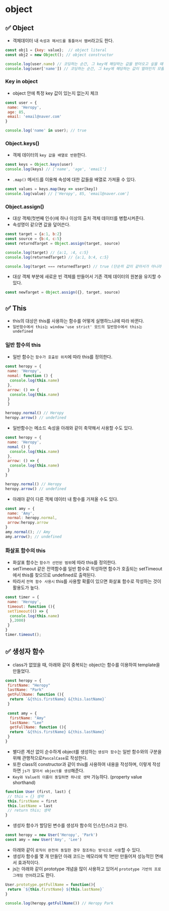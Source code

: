 # object

## ✅ Object

* 객체데이터 내 `속성과 메서드를 통틀어서 멤버`라고도 한다.

```js
const obj1 = {key: value};  // object literal
const obj2 = new Object(); // object constructor
```

```js
console.log(user.name) // 코딩하는 순간, 그 key에 해당하는 값을 받아오고 싶을 때
console.log(user['name']) // 코딩하는 순간, 그 key에 해당하는 값이 얼마인지 모를 때
```

### Key in object

* object 안에 특정 key 값이 있는지 없는지 체크

```js
const user = {
 name: 'Heropy',
 age: 85,
 email: 'email@naver.com'
}
```

```js
console.log('name' in user); // true
```

### Object.keys()

* 객체 데이터의 `key 값을 배열로 반환`한다.

```js
const keys = Object.keys(user)
console.log(keys) // ['name', 'age', 'email']
```

* `.map()` 메서드를 이용해 속성에 대한 값들을 배열로 가져올 수 있다.

```js
const values = keys.map(key => user[key])
console.log(value) // ['Heropy', 85, 'email@naver.com']
```

### Object.assign()

* 대상 객체(첫번째 인수)에 하나 이상의 출처 객체 데이터를 병합시켜준다.
* 속성명이 같으면 값을 덮어쓴다.

```js
const target = {a:1, b:2}
const source = {b:4, c:5}
const returndTarget = Object.assign(target, source)

console.log(target) // {a:1, :4, c:5}
console.log(returnedTarget) // {a:1, b:4, c:5}

console.log(target === returnedTarget) // true (단순히 값이 같아서가 아니라 같은 메모리 주소를 바라보고 있다.)
```

* 대상 객체 부분에 새로운 빈 객체를 만들어서 기존 객체 데이터의 원본을 유지할 수 있다.

```js
const newTarget = Object.assign({}, target, source)
```

## ✅ This

* this의 대상은 this를 사용하는 함수를 어떻게 실행하느냐에 따라 바뀐다.
* `일반함수에서 this는 window` `'use strict' 모드의 일반함수에서 this는 undefined`

### 일반 함수의 this

* 일반 함수는 `함수가 호출된 위치`에 따라 this를 정의한다.

```javascript
const heropy = {
 name: 'Heropy',
 nomal: function () {
  console.log(this.name)
 },
 arrow: () => {
  console.log(this.name)
 }
 }

heroopy.normal() // Heropy
heropy.arrow() // undefined
```

* 일반함수는 메소드 속성을 아래와 같이 축약해서 사용할 수도 있다.

```js
const heropy = {
 name: 'Heropy',
 nomal () {
  console.log(this.name)
 },
 arrow: () => {
  console.log(this.name)
 }
}

heropy.normal() // Heropy
heropy.arrow() // undefined
```

* 아래아 같이 다른 객체 데이터 내 함수를 가져올 수도 있다.

```js
const amy = {
 name: 'Amy',
 normal: heropy.normal, 
 arrow:heropy.arrow
}
amy.normal(); // Amy
amy.arrow(); // undefined
```

### 화살표 함수의 this

* 화살표 함수는 `함수가 선언된 범위`에 따라 this를 정의한다.
* setTimeout 같은 전역함수를 일반 함수로 작성하면 함수가 호출되는 setTimeout에서 this를 찾으므로 undefined로 출력된다.
* 따라서 `전역 함수 사용시` this를 사용할 확률이 있으면 화살표 함수로 작성하는 것이 활용도가 높다.

```javascript
const timer = {
 name: 'Heropy',
 timeout: function (){
 setTimeout(() => {
  console.log(this.name)
  },2000)
 }
}
timer.timeout();
```

## ✅ 생성자 함수

* class가 없었을 때, 아래와 같이 중복되는 object는 함수를 이용하여 template을 만들었다.

```js
const heropy = {
 firstName: "Heropy"
 lastName: "Park"
 getFullName: function (){
  return `&{this.firstName} &{this.lastName}`
 }
 
 const amy = {
  firstName: "Amy"
  lastName: "Lee"
  getFullName: function (){
  return `&{this.firstName} &{this.lastName}`
 }
}
```

* 별다른 계산 없이 순수하게 object를 생성하는 `생성자 함수`는 일반 함수와의 구분을 위해 관행적으로`PascalCase`로 작성한다.
* 또한 class의 constructor과 같이 this를 사용하여 내용을 작성하며, 이렇게 작성하면 `js가 알아서 object를 생성`해준다.
* `Key와 Value의 이름이 동일하면 하나로 생략` 가능하다. (property value shorthand)

```js
function User (first, last) {
 // this = {} 생략
 this.firstName = first
 this.lastName = last
 // return this; 생략
}
```

* 생성자 함수가 할당된 변수를 생성자 함수의 인스턴스라고 한다.

```js
const heropy = new User('Heropy', 'Park')
const amy = new User('Amy', 'Lee')
```

* 아래와 같이 `로직이 완전히 동일한 경우 참조하는 방식으로 사용`할 수 있다.
* 생성자 함수를 몇 개 만들던 아래 코드는 메모리에 딱 1번만 만들어져 성능적인 면에서 효과적이다.
* js는 아래와 같이 prototype 개념을 많이 사용하고 있어서 `prototype 기반의 프로그래밍 언어`라고도 한다.

```js
User.prototype.getFullName = function(){
 return `${this.firstName} ${this.lastName}`
}

console.log(heropy.getFullName()) // Heropy Park
```
